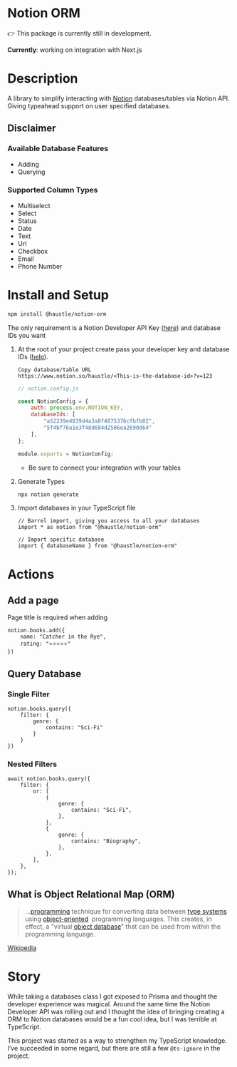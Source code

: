 # Notion ORM

<aside>
👉 This package is currently still in development.
</aside>

**Currently**: working on integration with Next.js


# Description

A library to simplify interacting with [Notion](https://notion.so/product) databases/tables via Notion API. Giving typeahead support on user specified databases.

## Disclaimer
### Available Database Features
- Adding
- Querying

### Supported Column Types
- Multiselect
- Select
- Status
- Date
- Text
- Url
- Checkbox
- Email 
- Phone Number

# Install and Setup

```bash
npm install @haustle/notion-orm
```

The only requirement is a Notion Developer API Key ([here](https://developers.notion.com/)) and database IDs you want

1. At the root of your project create pass your developer key and database IDs ([help](https://en.wikipedia.org/wiki/Object%E2%80%93relational_mapping)). 
    ```
    Copy database/table URL
    https://www.notion.so/haustle/<This-is-the-database-id>?v=123
    ```
    ```jsx
    // notion.config.js
    
    const NotionConfig = {
    	auth: process.env.NOTION_KEY,
    	databaseIds: [
    	    "a52239e4839d4a3a8f4875376cfbfb02", 
    	    "5f4bf76a1e3f48d684d2506ea2690d64"
    	],
    };
    
    module.exports = NotionConfig;
    ```
    - Be sure to connect your integration with your tables
    
2. Generate Types
    
    ```bash
    npx notion generate
    ```
    
3. Import databases in your TypeScript file
    
    ```tsx
    // Barrel import, giving you access to all your databases
    import * as notion from "@haustle/notion-orm"
    
    // Import specific database
    import { databaseName } from "@haustle/notion-orm"
    ```
    

# Actions

## Add a page

Page title is required when adding

```tsx
notion.books.add({
    name: "Catcher in the Rye",
    rating: "⭐️⭐️⭐️⭐️⭐️"
})
```

## Query Database

### Single Filter

```tsx
notion.books.query({
    filter: {
        genre: {
            contains: "Sci-Fi"
        }
    }
})
```

### Nested Filters

```tsx
await notion.books.query({
    filter: {
        or: [
            {
                genre: {
                    contains: "Sci-Fi",
                },
            },
            {
                genre: {
                    contains: "Biography",
                },
            },
        ],
    },
});
```

## What is Object Relational Map (ORM)

> …[programming](https://en.wikipedia.org/wiki/Computer_programming) technique for converting data between [type systems](https://en.wikipedia.org/wiki/Type_system) using [object-oriented](https://en.wikipedia.org/wiki/Object-oriented)  programming languages. This creates, in effect, a "virtual [object database](https://en.wikipedia.org/wiki/Object_database)" that can be used from within the programming language.
> 

[Wikipedia](https://en.wikipedia.org/wiki/Object%E2%80%93relational_mapping)

# Story

While taking a databases class I got exposed to Prisma and thought the developer experience was magical. Around the same time the Notion Developer API was rolling out and I thought the idea of bringing creating a ORM to Notion databases would be a fun cool idea, but I was terrible at TypeScript.

This project was started as a way to strengthen my TypeScript knowledge. I’ve succeeded in some regard, but there are still a few `@ts-ignore` in the project.
